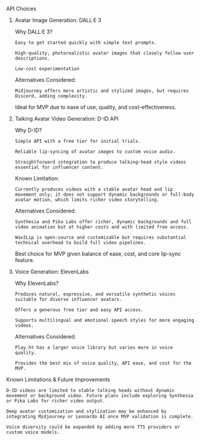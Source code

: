 API Choices

1.  Avatar Image Generation: DALL·E 3

    Why DALL·E 3?

        Easy to get started quickly with simple text prompts.

        High-quality, photorealistic avatar images that closely follow user descriptions.

        Low-cost experimentation

    Alternatives Considered:

        Midjourney offers more artistic and stylized images, but requires Discord, adding complexity.

    Ideal for MVP due to ease of use, quality, and cost-effectiveness.

2.  Talking Avatar Video Generation: D-ID API

    Why D-ID?

        Simple API with a free tier for initial trials.

        Reliable lip-syncing of avatar images to custom voice audio.

        Straightforward integration to produce talking-head style videos essential for influencer content.

    Known Limitation:

        Currently produces videos with a stable avatar head and lip movement only; it does not support dynamic backgrounds or full-body avatar motion, which limits richer video storytelling.

    Alternatives Considered:

        Synthesia and Pika Labs offer richer, dynamic backgrounds and full video animation but at higher costs and with limited free access.

        Wav2Lip is open-source and customizable but requires substantial technical overhead to build full video pipelines.

    Best choice for MVP given balance of ease, cost, and core lip-sync feature.

3.  Voice Generation: ElevenLabs

    Why ElevenLabs?

        Produces natural, expressive, and versatile synthetic voices suitable for diverse influencer avatars.

        Offers a generous free tier and easy API access.

        Supports multilingual and emotional speech styles for more engaging videos.

    Alternatives Considered:

        Play.ht has a larger voice library but varies more in voice quality.

        Provides the best mix of voice quality, API ease, and cost for the MVP.

Known Limitations & Future Improvements

    D-ID videos are limited to stable talking heads without dynamic movement or background video. Future plans include exploring Synthesia or Pika Labs for richer video output.

    Deep avatar customization and stylization may be enhanced by integrating Midjourney or Leonardo AI once MVP validation is complete.

    Voice diversity could be expanded by adding more TTS providers or custom voice models.
